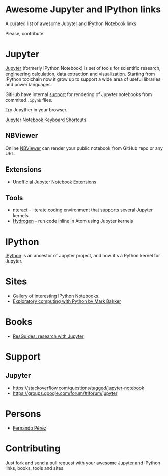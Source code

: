 # Awesome Jupyter and IPython links
A curated list of awesome Jupyter and IPython Notebook links

Please, contribute!

# Jupyter

[Jupyter](http://jupyter.org) (formerly IPython Notebook) is set of tools for scientific research, engineering calculation, data extraction and visualization. Starting from IPython toolchain now it grow up to support a wide area of useful libraries and power languages.

GitHub have internal [support](https://github.com/blog/1995-github-jupyter-notebooks-3) for rendering of Jupyter notebooks from commited `.ipynb` files.

[Try](https://try.jupyter.org/) Jupyther in your browser.

[Jupyter Notebook Keyboard Shortcuts](https://www.cheatography.com/weidadeyue/cheat-sheets/jupyter-notebook/).

## NBViewer

Online [NBViewer](https://nbviewer.jupyter.org/) can render your public notebook from GitHub repo or any URL.

## Extensions

* [Unofficial Jupyter Notebook Extensions](https://github.com/ipython-contrib/jupyter_contrib_nbextensions)

## Tools

* [nteract](https://github.com/nteract/nteract) - literate coding environment that supports several Jupyter kernels.
* [Hydrogen](https://github.com/nteract/hydrogen) - run code inline in Atom using Jupyter kernels

# IPython

[IPython](http://ipython.org/) is an ancestor of Jupyter project, and now it's a Python kernel for Jupyter.

# Sites

* [Gallery](https://github.com/ipython/ipython/wiki/A-gallery-of-interesting-IPython-Notebooks) of interesting IPython Notebooks.
* [Exploratory computing with Python by Mark Bakker](http://mbakker7.github.io/exploratory_computing_with_python/)

# Books

* [ResGuides: research with Jupyter](https://www.gitbook.com/book/dansand/resguides-research-with-jupyter/details)

# Support

## Jupyter

* https://stackoverflow.com/questions/tagged/jupyter-notebook
* https://groups.google.com/forum/#!forum/jupyter

# Persons

* [Fernando Pérez](https://en.wikipedia.org/wiki/Fernando_P%C3%A9rez_(software_developer))

# Contributing

Just fork and send a pull request with your awesome Jupyter and IPython links, books, tools and sites.
